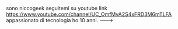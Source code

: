 sono niccogeek seguitemi su youtube link https://www.youtube.com/channel/UC_OmfMvA2S4xFRD3M6mTLFA 
appassionato di tecnologia ho 10 anni.
--->
